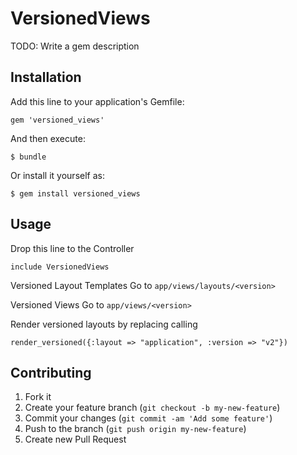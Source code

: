 # VersionedViews

TODO: Write a gem description

## Installation

Add this line to your application's Gemfile:

    gem 'versioned_views'

And then execute:

    $ bundle

Or install it yourself as:

    $ gem install versioned_views

## Usage

Drop this line to the Controller

    include VersionedViews

Versioned Layout Templates Go to `app/views/layouts/<version>`

Versioned Views Go to `app/views/<version>`

Render versioned layouts by replacing calling

    render_versioned({:layout => "application", :version => "v2"})

## Contributing

1. Fork it
2. Create your feature branch (`git checkout -b my-new-feature`)
3. Commit your changes (`git commit -am 'Add some feature'`)
4. Push to the branch (`git push origin my-new-feature`)
5. Create new Pull Request
